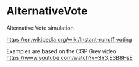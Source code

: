 # AlternativeVote
Alternative Vote simulation

https://en.wikipedia.org/wiki/Instant-runoff_voting

Examples are based on the CGP Grey video https://www.youtube.com/watch?v=3Y3jE3B8HsE
